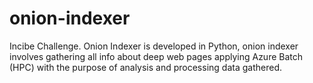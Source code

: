 # onion-indexer
Incibe Challenge.
Onion Indexer is developed in Python, onion indexer involves gathering all info about deep web pages applying Azure Batch (HPC) with the purpose of analysis and processing data gathered. 

